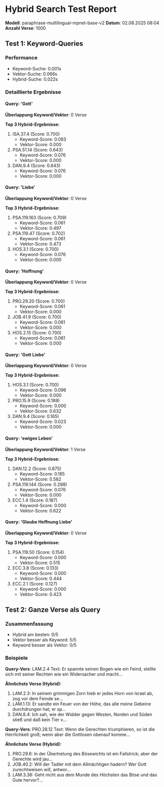 # Hybrid Search Test Report

**Modell**: paraphrase-multilingual-mpnet-base-v2
**Datum**: 02.08.2025 08:04
**Anzahl Verse**: 1000

## Test 1: Keyword-Queries

### Performance
- Keyword-Suche: 0.001s
- Vektor-Suche: 0.066s
- Hybrid-Suche: 0.022s

### Detaillierte Ergebnisse

#### Query: 'Gott'
**Überlappung Keyword/Vektor**: 0 Verse

**Top 3 Hybrid-Ergebnisse:**
1. ISA.37.4 (Score: 0.700)
   - Keyword-Score: 0.083
   - Vektor-Score: 0.000
2. PSA.51.14 (Score: 0.643)
   - Keyword-Score: 0.076
   - Vektor-Score: 0.000
3. DAN.9.4 (Score: 0.643)
   - Keyword-Score: 0.076
   - Vektor-Score: 0.000

#### Query: 'Liebe'
**Überlappung Keyword/Vektor**: 0 Verse

**Top 3 Hybrid-Ergebnisse:**
1. PSA.119.163 (Score: 0.709)
   - Keyword-Score: 0.061
   - Vektor-Score: 0.497
2. PSA.119.47 (Score: 0.702)
   - Keyword-Score: 0.061
   - Vektor-Score: 0.473
3. HOS.3.1 (Score: 0.700)
   - Keyword-Score: 0.076
   - Vektor-Score: 0.000

#### Query: 'Hoffnung'
**Überlappung Keyword/Vektor**: 0 Verse

**Top 3 Hybrid-Ergebnisse:**
1. PRO.29.20 (Score: 0.700)
   - Keyword-Score: 0.061
   - Vektor-Score: 0.000
2. JOB.41.9 (Score: 0.700)
   - Keyword-Score: 0.061
   - Vektor-Score: 0.000
3. HOS.2.15 (Score: 0.700)
   - Keyword-Score: 0.061
   - Vektor-Score: 0.000

#### Query: 'Gott Liebe'
**Überlappung Keyword/Vektor**: 0 Verse

**Top 3 Hybrid-Ergebnisse:**
1. HOS.3.1 (Score: 0.700)
   - Keyword-Score: 0.096
   - Vektor-Score: 0.000
2. PRO.15.9 (Score: 0.189)
   - Keyword-Score: 0.000
   - Vektor-Score: 0.632
3. DAN.9.4 (Score: 0.165)
   - Keyword-Score: 0.023
   - Vektor-Score: 0.000

#### Query: 'ewiges Leben'
**Überlappung Keyword/Vektor**: 1 Verse

**Top 3 Hybrid-Ergebnisse:**
1. DAN.12.2 (Score: 0.875)
   - Keyword-Score: 0.185
   - Vektor-Score: 0.582
2. PSA.119.144 (Score: 0.288)
   - Keyword-Score: 0.076
   - Vektor-Score: 0.000
3. ECC.1.4 (Score: 0.187)
   - Keyword-Score: 0.000
   - Vektor-Score: 0.622

#### Query: 'Glaube Hoffnung Liebe'
**Überlappung Keyword/Vektor**: 0 Verse

**Top 3 Hybrid-Ergebnisse:**
1. PSA.119.50 (Score: 0.154)
   - Keyword-Score: 0.000
   - Vektor-Score: 0.515
2. ECC.3.8 (Score: 0.133)
   - Keyword-Score: 0.000
   - Vektor-Score: 0.444
3. ECC.2.1 (Score: 0.127)
   - Keyword-Score: 0.000
   - Vektor-Score: 0.423

## Test 2: Ganze Verse als Query

### Zusammenfassung
- Hybrid am besten: 0/5
- Vektor besser als Keyword: 5/5
- Keyword besser als Vektor: 0/5

### Beispiele

**Query-Vers**: LAM.2.4
Text: Er spannte seinen Bogen wie ein Feind, stellte sich mit seiner Rechten wie ein Widersacher und macht...

**Ähnlichste Verse (Hybrid):**
1. LAM.2.3: In seinem grimmigen Zorn hieb er jedes Horn von Israel ab, zog vor dem Feinde se...
2. LAM.1.13: Er sandte ein Feuer von der Höhe, das alle meine Gebeine durchdrungen hat; er sp...
3. DAN.8.4: Ich sah, wie der Widder gegen Westen, Norden und Süden stieß und daß kein Tier v...

**Query-Vers**: PRO.28.12
Text: Wenn die Gerechten triumphieren, so ist die Herrlichkeit groß; wenn aber die Gottlosen obenauf komme...

**Ähnlichste Verse (Hybrid):**
1. PRO.29.6: In der Übertretung des Bösewichts ist ein Fallstrick; aber der Gerechte wird jau...
2. JOB.40.2: Will der Tadler mit dem Allmächtigen hadern? Wer Gott zurechtweisen will, antwor...
3. LAM.3.38: Geht nicht aus dem Munde des Höchsten das Böse und das Gute hervor?...

